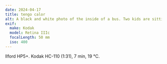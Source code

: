 ```yaml
---
date: 2024-04-17
title: tengo calor
alt: A black and white photo of the inside of a bus. Two kids are sitting down, with a lady tending to one of them while the second kid is sliding the bus window open.
exif:
  make: Kodak
  model: Retina IIIc
  focalLength: 50 mm
  iso: 400
---
```

Ilford HP5+.
Kodak HC-110 (1:31), 7 min, 19 °C.